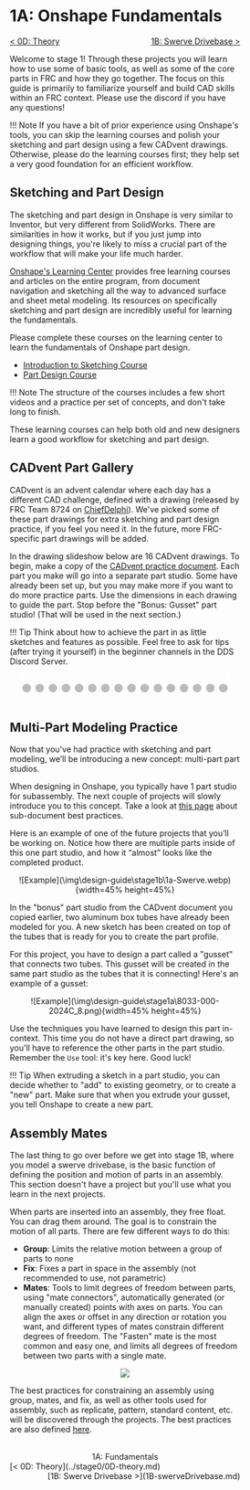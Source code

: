 <style>
.right{
    float:right;
}
.center{
    text-align:center;
}
.left{
    float:left;
}
* {box-sizing:border-box}

/* Slideshow container */
.slideshow-container {
  max-width: 1000px;
  position: relative;
  margin: auto;
}

/* Hide the images by default */
.mySlides {
  display: none;
}

/* Next & previous buttons */
.prev, .next {
  cursor: pointer;
  position: absolute;
  top: 50%;
  width: auto;
  margin-top: -22px;
  padding: 16px;
  color: white;
  font-weight: bold;
  font-size: 18px;
  transition: 0.6s ease;
  border-radius: 0 3px 3px 0;
  user-select: none;
}

/* Position the "next button" to the right */
.next {
  right: 0;
  border-radius: 3px 0 0 3px;
}

/* On hover, add a black background color with a little bit see-through */
.prev:hover, .next:hover {
  background-color: rgba(0,0,0,0.8);
}

/* Caption text */
.text {
  color: #f2f2f2;
  font-size: 15px;
  padding: 8px 12px;
  position: absolute;
  bottom: 8px;
  width: 100%;
  text-align: center;
}

/* Number text (1/3 etc) */
.numbertext {
  color: #f2f2f2;
  font-size: 12px;
  padding: 8px 12px;
  position: absolute;
  top: 0;
}

/* The dots/bullets/indicators */
.dot {
  cursor: pointer;
  height: 15px;
  width: 15px;
  margin: 0 2px;
  background-color: #bbb;
  border-radius: 50%;
  display: inline-block;
  transition: background-color 0.6s ease;
}

.active, .dot:hover {
  background-color: #717171;
}

/* Fading animation */
.fade {
  animation-name: fade;
  animation-duration: 0.25s;
}

@keyframes fade {
  from {opacity: .4}
  to {opacity: 1}
}
</style>


# 1A: Onshape Fundamentals

<span class="left">[< 0D: Theory](../stage0/0D-theory.md)</span> <span class="right">[1B: Swerve Drivebase >](1B-swerveDrivebase.md)</span>
<br>

Welcome to stage 1! Through these projects you will learn how to use some of basic tools, as well as some of the core parts in FRC and how they go together. The focus on this guide is primarily to familiarize yourself and build CAD skills within an FRC context. Please use the discord if you have any questions!

!!! Note
    If you have a bit of prior experience using Onshape's tools, you can skip the learning courses and polish your sketching and part design using a few CADvent drawings. Otherwise, please do the learning courses first; they help set a very good foundation for an efficient workflow.

## Sketching and Part Design

The sketching and part design in Onshape is very similar to Inventor, but very different from SolidWorks. There are similarities in how it works, but if you just jump into designing things, you're likely to miss a crucial part of the workflow that will make your life much harder.

[Onshape's Learning Center](https://learn.onshape.com/) provides free learning courses and articles on the entire program, from document navigation and sketching all the way to advanced surface and sheet metal modeling. Its resources on specifically sketching and part design are incredibly useful for learning the fundamentals.

Please complete these courses on the learning center to learn the fundamentals of Onshape part design. 

- [Introduction to Sketching Course](https://learn.onshape.com/courses/introduction-to-sketching)
- [Part Design Course](https://learn.onshape.com/courses/fundamentals-part-design-using-part-studios)

!!! Note
    The structure of the courses includes a few short videos and a practice per set of concepts, and don't take long to finish.

These learning courses can help both old and new designers learn a good workflow for sketching and part design.

## CADvent Part Gallery
CADvent is an advent calendar where each day has a different CAD challenge, defined with a drawing (released by FRC Team 8724 on [ChiefDelphi](https://www.chiefdelphi.com/t/cadvent-2023-2024/446060)). We've picked some of these part drawings for extra sketching and part design practice, if you feel you need it. In the future, more FRC-specific part drawings will be added. 

In the drawing slideshow below are 16 CADvent drawings. To begin, make a copy of the [CADvent practice document](https://cad.onshape.com/documents/6af40b750516bfd9d86b2203/w/1a10c33aa547ad764e1c876c/e/d57a1b029a59e3fa8c410591). Each part you make will go into a separate part studio. Some have already been set up, but you may make more if you want to do more practice parts. Use the dimensions in each drawing to guide the part. Stop before the "Bonus: Gusset" part studio! (That will be used in the next section.)

!!! Tip
    Think about how to achieve the part in as little sketches and features as possible. Feel free to ask for tips (after trying it yourself) in the beginner channels in the DDS Discord Server.

<!-- Slideshow container -->
<div class="slideshow-container">

  <!-- Full-width images with number and caption text -->
  <div class="mySlides fade">
    <img src="/img/design-guide/stage1a/cadvents/cadvent1.webp" style="width:100%">
  </div>

  <div class="mySlides fade">
    <img src="/img/design-guide/stage1a/cadvents/cadvent2.webp" style="width:100%">
  </div>

  <div class="mySlides fade">
    <img src="/img/design-guide/stage1a/cadvents/cadvent3.webp" style="width:100%">
  </div>
  
  <div class="mySlides fade">
    <img src="/img/design-guide/stage1a/cadvents/cadvent4.webp" style="width:100%">
  </div>

  <div class="mySlides fade">
    <img src="/img/design-guide/stage1a/cadvents/cadvent5.webp" style="width:100%">
  </div>

  <div class="mySlides fade">
    <img src="/img/design-guide/stage1a/cadvents/cadvent6.webp" style="width:100%">
  </div>

  <div class="mySlides fade">
    <img src="/img/design-guide/stage1a/cadvents/cadvent7.webp" style="width:100%">
  </div>

  <div class="mySlides fade">
    <img src="/img/design-guide/stage1a/cadvents/cadvent8.webp" style="width:100%">
  </div>

  <div class="mySlides fade">
    <img src="/img/design-guide/stage1a/cadvents/cadvent9.webp" style="width:100%">
  </div>

  <div class="mySlides fade">
    <img src="/img/design-guide/stage1a/cadvents/cadvent10.webp" style="width:100%">
  </div>

  <div class="mySlides fade">
    <img src="/img/design-guide/stage1a/cadvents/cadvent11.webp" style="width:100%">
  </div>
  
  <div class="mySlides fade">
    <img src="/img/design-guide/stage1a/cadvents/cadvent12.webp" style="width:100%">
  </div>
  
  <div class="mySlides fade">
    <img src="/img/design-guide/stage1a/cadvents/cadvent13.webp" style="width:100%">
  </div>
  
  <div class="mySlides fade">
    <img src="/img/design-guide/stage1a/cadvents/cadvent14.webp" style="width:100%">
  </div>
  
  <div class="mySlides fade">
    <img src="/img/design-guide/stage1a/cadvents/cadvent15.webp" style="width:100%">
  </div>

  <div class="mySlides fade">
    <img src="/img/design-guide/stage1a/cadvents/cadvent16.webp" style="width:100%">
  </div>

  <!-- Next and previous buttons -->
  <a class="prev" onclick="plusSlides(-1)">&#10094;</a>
  <a class="next" onclick="plusSlides(1)">&#10095;</a>
</div>
<br>

<!-- The dots/circles -->
<div style="text-align:center">
  <span class="dot" onclick="currentSlide(1)"></span>
  <span class="dot" onclick="currentSlide(2)"></span>
  <span class="dot" onclick="currentSlide(3)"></span>
  <span class="dot" onclick="currentSlide(4)"></span>
  <span class="dot" onclick="currentSlide(5)"></span>
  <span class="dot" onclick="currentSlide(6)"></span>
  <span class="dot" onclick="currentSlide(7)"></span>
  <span class="dot" onclick="currentSlide(8)"></span>
  <span class="dot" onclick="currentSlide(9)"></span>
  <span class="dot" onclick="currentSlide(10)"></span>
  <span class="dot" onclick="currentSlide(11)"></span>
  <span class="dot" onclick="currentSlide(12)"></span>
  <span class="dot" onclick="currentSlide(13)"></span>
  <span class="dot" onclick="currentSlide(14)"></span>
  <span class="dot" onclick="currentSlide(15)"></span>
  <span class="dot" onclick="currentSlide(16)"></span>
</div>
<br>


## Multi-Part Modeling Practice

Now that you've had practice with sketching and part modeling, we’ll be introducing a new concept: multi-part part studios.

When designing in Onshape, you typically have 1 part studio for subassembly. The next couple of projects will slowly introduce you to this concept. Take a look at [this page](../../../design-standards/pages/sub-document-setup.md) about sub-document best practices.

Here is an example of one of the future projects that you’ll be working on. Notice how there are multiple parts inside of this one part studio, and how it “almost” looks like the completed product.

<center>![Example](\img\design-guide\stage1b\1a-Swerve.webp){width=45% height=45%}</center>

In the "bonus" part studio from the CADvent document you copied earlier, two aluminum box tubes have already been modeled for you. A new sketch has been created on top of the tubes that is ready for you to create the part profile.

For this project, you have to design a part called a "gusset" that connects two tubes. This gusset will be created in the same part studio as the tubes that it is connecting! Here's an example of a gusset:

<center>![Example](\img\design-guide\stage1a\8033-000-2024C_8.png){width=45% height=45%}</center>

Use the techniques you have learned to design this part in-context. This time you do not have a direct part drawing, so you'll have to reference the other parts in the part studio. Remember the ```Use``` tool: it's key here. Good luck!

!!! Tip
    When extruding a sketch in a part studio, you can decide whether to "add" to existing geometry, or to create a "new" part. Make sure that when you extrude your gusset, you tell Onshape to create a new part.

## Assembly Mates
The last thing to go over before we get into stage 1B, where you model a swerve drivebase, is the basic function of defining the position and motion of parts in an assembly. This section doesn't have a project but you'll use what you learn in the next projects.

When parts are inserted into an assembly, they free float. You can drag them around. The goal is to constrain the motion of all parts. There are few different ways to do this:

- **Group**: Limits the relative motion between a group of parts to none
- **Fix**: Fixes a part in space in the assembly (not recommended to use, not parametric)
- **Mates**: Tools to limit degrees of freedom between parts, using "mate connectors", automatically generated (or manually created) points with axes on parts. You can align the axes or offset in any direction or rotation you want, and different types of mates constrain different degrees of freedom. The "Fasten" mate is the most common and easy one, and limits all degrees of freedom between two parts with a single mate.

<center><img src="\img\design-guide\stage1a\mateConnectors.webp"></center>

The best practices for constraining an assembly using group, mates, and fix, as well as other tools used for assembly, such as replicate, pattern, standard content, etc. will be discovered through the projects. The best practices are also defined [here](../../../design-standards/pages/assembly-setup.md).


<br>
<center>1A: Fundamentals</center> 
<span class="left">[< 0D: Theory](../stage0/0D-theory.md)</span> <span class="right">[1B: Swerve Drivebase >](1B-swerveDrivebase.md)</span>
<br>
<br>

<script>
let slideIndex = 1;
showSlides(slideIndex);

// Next/previous controls
function plusSlides(n) {
  showSlides(slideIndex += n);
}

// Thumbnail image controls
function currentSlide(n) {
  showSlides(slideIndex = n);
}

function showSlides(n) {
  let i;
  let slides = document.getElementsByClassName("mySlides");
  let dots = document.getElementsByClassName("dot");
  if (n > slides.length) {slideIndex = 1}
  if (n < 1) {slideIndex = slides.length}
  for (i = 0; i < slides.length; i++) {
    slides[i].style.display = "none";
  }
  for (i = 0; i < dots.length; i++) {
    dots[i].className = dots[i].className.replace(" active", "");
  }
  slides[slideIndex-1].style.display = "block";
  dots[slideIndex-1].className += " active";
}
</script>
